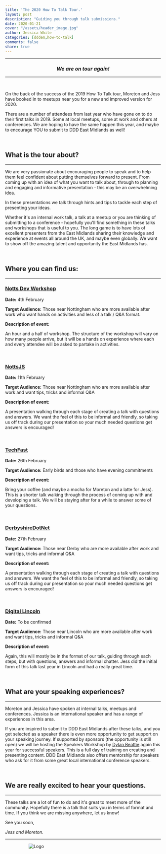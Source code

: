 ```yaml
---
title: 'The 2020 How To Talk Tour.'
layout: post
description: "Guiding you through talk submissions."
date: 2020-01-21
cover: "/assets/header_image.jpg"
author: Jessica White
categories: [dddem,how-to-talk]
comments: false
share: true
---
```


----
<center>
<h3 class="quote"><i>We are on tour again!</i></h3>
</center>

---

<br/>

On the back of the success of the 2019 How To Talk tour, Moreton and Jess have booked in to meetups near you for a new and improved version for 2020.

There are a number of attendees from last year who have gone on to do their first talks in 2019. Some at local meetups, some at work and others at conferences. We are hoping to have the same happen this year, and maybe to encourage YOU to submit to DDD East Midlands as well!

<br/>

## What is the tour about?
---

We are very passionate about encouraging people to speak and to help them feel confident about putting themselves forward to present. From coming up with an idea of what you want to talk about, through to planning and engaging and informative presentation - this may be an overwhelming idea.

In these presentations we talk through hints and tips to tackle each step of presenting your ideas.

Whether it's an internal work talk, a talk at a meetup or you are thinking of submitting to a conference - hopefully you'll find something in these talks and workshops that is useful to you. The long game is to have lots of excellent presenters from the East Midlands sharing their knowledge and experience at events all around the UK, and maybe even globally. We want to show off the amazing talent and opportunity the East Midlands has.

<br/>

## Where you can find us:
---

### <a href="https://www.meetup.com/Notts-Dev-Workshop/events/267988124/?isFirstPublish=true" target="_blank">Notts Dev Workshop</a>

<strong>Date:</strong> 4th February

<strong>Target Audience:</strong> Those near Nottingham who are more available after work who want hands on activities and less of a talk / Q&A format.

<strong>Description of event:</strong>

An hour and a half of workshop. The structure of the workshop will vary on how many people arrive, but it will be a hands on experience where each and every attendee will be asked to partake in activities.

<br/>

### <a href="https://nottsjs.org/" target="_blank">NottsJS</a>

<strong>Date:</strong> 11th February

<strong>Target Audience:</strong> Those near Nottingham who are more available after work and want tips, tricks and informal Q&A

<strong>Description of event:</strong>

A presentation walking through each stage of creating a talk with questions and answers. We want the feel of this to be informal and friendly, so taking us off track during our presentation so your much needed questions get answers is encouraged!

<br/>

### <a href="" target="_blank">TechFast</a>

<strong>Date:</strong> 26th February

<strong>Target Audience:</strong> Early birds and those who have evening commitments

<strong>Description of event:</strong> 

Bring your coffee (and maybe a mocha for Moreton and a latte for Jess). This is a shorter talk walking through the process of coming up with and developing a talk. We will be staying after for a while to answer some of your questions.

<br/>

### <a href="https://www.meetup.com/Derbyshire-Dot-Net/events/266944094/" target="_blank">DerbyshireDotNet</a>

<strong>Date:</strong> 27th February

<strong>Target Audience:</strong> Those near Derby who are more available after work and want tips, tricks and informal Q&A

<strong>Description of event:</strong>

A presentation walking through each stage of creating a talk with questions and answers. We want the feel of this to be informal and friendly, so taking us off track during our presentation so your much needed questions get answers is encouraged!

<br/>

### <a href="https://www.digitallincoln.co.uk/" target="_blank">Digital Lincoln</a>

<strong>Date:</strong> To be confirmed

<strong>Target Audience:</strong> Those near Lincoln who are more available after work and want tips, tricks and informal Q&A

<strong>Description of event:</strong>

Again, this will mostly be in the format of our talk, guiding through each steps, but with questions, answers and informal chatter. Jess did the initial form of this talk last year in Lincoln and had a really great time.

<br/>

## What are your speaking experiences?
---

Moreton and Jessica have spoken at internal talks, meetups and conferences. Jessica is an international speaker and has a range of experiences in this area.

If you are inspired to submit to DDD East Midlands after these talks, and you get selected as a speaker there is even more opportunity to get support on your speaking journey. If supported by sponsors (the opportunity is still open) we will be hosting the Speakers Workshop by <a href="https://dylanbeattie.net/" target="_blank">Dylan Beattie</a> again this year for successful speakers. This is a full day of training on creating and presenting content. DDD East Midlands also offers mentorship for speakers who ask for it from some great local international conference speakers.

<br/>

## We are really excited to hear your questions.
---

These talks are a lot of fun to do and it's great to meet more of the community. Hopefully there is a talk that suits you in terms of format and time. If you think we are missing anywhere, let us know!

See you soon,

_Jess and Moreton._

---

<div style="text-align:center; width:20%; margin-left: 10%;" markdown="1">
<img src="{{site.baseurl}}/assets/logo.png" alt="Logo">
</div>
